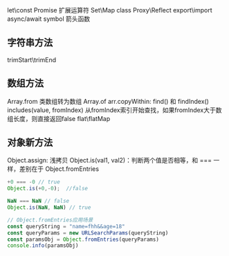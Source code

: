 let\const
Promise
扩展运算符
Set\Map
class
Proxy\Reflect
export\import
async/await
symbol
箭头函数

## 字符串方法
trimStart\trimEnd
## 数组方法
Array.from 类数组转为数组
Array.of 
arr.copyWithin:
find() 和 findIndex()
includes(value, fromIndex) 从fromIndex索引开始查找，如果fromIndex大于数组长度，则直接返回false
flat\flatMap

## 对象新方法
Object.assign: 浅拷贝
Object.is(val1, val2)：判断两个值是否相等，和 === 一样，差别在于
Object.fromEntries
```js
+0 === -0 // true
Object.is(+0,-0);  //false

NaN === NaN // false
Object.is(NaN, NaN) // true

// Object.fromEntries应用场景
const queryString = "name=fhh&&age=18"
const queryParams = new URLSearchParams(queryString)
const paramsObj = Object.fromEntries(queryParams)
console.info(paramsObj)
```
